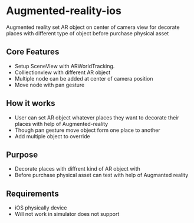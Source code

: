 # Augmented-reality-ios
Augmented reality set AR object on center of camera view for decorate places with different type of object before purchase physical  asset

<h2><b>Core Features</b></h2>
<ul>
	<li>Setup SceneView with ARWorldTracking. </li>
	<li>Colllectionview with different AR object</li>
	<li>Multiple node can be added at center of camera position</li>
	<li>Move node with pan gesture</li>
</ul>

<h2><b>How it works</b></h2>
<ul>
	<li>User can set AR object whatever places they want to decorate their places with help of Augmented-reality</li>
	<li>Though pan gesture move object form one place to another</li>
	<li>Add multiple object to override </li>
	</ul>

<h2><b>Purpose</b></h2>
<ul>
	<li>Decorate places with diffrent kind of AR object with </li>
	<li> Before purchase physical asset can test with help of Augmanted reality </li>
</ul>
	
<h2><b>Requirements</b></h2>
<ul>
	<li>iOS physically device </li>
	<li> Will not work in simulator does not support </li>
</ul>
